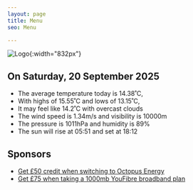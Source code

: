 ```yaml
---
layout: page
title: Menu
seo: Menu

---
```


![Logo](/images/logo.jpg){:width="832px"}

<!-- weather_marker starts -->
## On Saturday, 20 September 2025

- The average temperature today is 14.38˚C,
- With highs of 15.55˚C and lows of 13.15˚C,
- It may feel like 14.2˚C with overcast clouds
- The wind speed is 1.34m/s and visibility is 10000m
- The pressure is 1011hPa and humidity is 89%
- The sun will rise at 05:51 and set at 18:12

<!-- weather_marker ends -->

## Sponsors

- [Get £50 credit when switching to Octopus Energy](https://bit.ly/3oD1nnS)
- [Get £75 when taking a 1000mb YouFibre broadband plan](https://aklam.io/91zWhU?)
